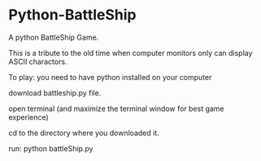 Python-BattleShip
=================

A python BattleShip Game.

This is a tribute to the old time when computer monitors only can display ASCII charactors.

To play:
  you need to have python installed on your computer

  download battleship.py file.
  
  open terminal (and maximize the terminal window for best game experience)
  
  cd to the directory where you downloaded it.
  
  run: python battleShip.py 

